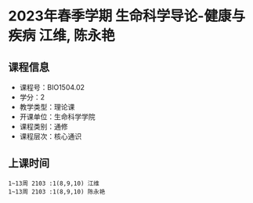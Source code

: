 # 2023年春季学期 生命科学导论-健康与疾病 江维, 陈永艳






## 课程信息

- 课程号：BIO1504.02
- 学分：2
- 教学类型：理论课
- 开课单位：生命科学学院
- 课程类别：通修
- 课程层次：核心通识

## 上课时间

```
1~13周 2103 :1(8,9,10) 江维
1~13周 2103 :1(8,9,10) 陈永艳
```

